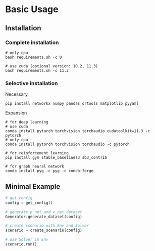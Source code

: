 # Basic Usage

## Installation

### Complete installation

```shell
# only cpu
bash requirements.sh -c 0

# use cuda (optional version: 10.2, 11.3)
bash requirements.sh -c 11.3
```

### Selective installation

Necessary

```shell
pip install networkx numpy pandas ortools matplotlib pyyaml
```

Expansion

```shell
# for deep learning
# use cuda
conda install pytorch torchvision torchaudio cudatoolkit=11.3 -c pytorch
# only cpu
conda install pytorch torchvision torchaudio -c pytorch

# for reinforcement learning
pip install gym stable_baselines3 sb3_contrib

# for graph neural network
conda install pyg -c pyg -c conda-forge
```


## Minimal Example

```Python
# get config
config = get_config()

# generate p_net and v_net dataset
Generator.generate_dataset(config)

# create scenario with Env and Solver
scenario = create_scenario(config)

# use Solver in Env
scenario.run()
```